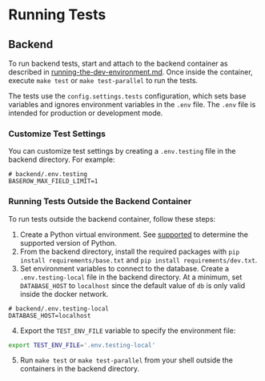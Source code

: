 # Running Tests

## Backend

To run backend tests, start and attach to the backend container as described in 
[running-the-dev-environment.md](running-the-dev-environment.md). Once inside 
the container, execute `make test` or `make test-parallel` to run the tests.

The tests use the `config.settings.tests` configuration, which sets base 
variables and ignores environment variables in the `.env` file. The `.env` file 
is intended for production or development mode.

### Customize Test Settings

You can customize test settings by creating a `.env.testing` file in the 
backend directory. For example:

```env
# backend/.env.testing
BASEROW_MAX_FIELD_LIMIT=1
```

### Running Tests Outside the Backend Container

To run tests outside the backend container, follow these steps:

1. Create a Python virtual environment. See [supported](../installation/supported.md) 
   to determine the supported version of Python.
2. From the backend directory, install the required packages with 
   `pip install requirements/base.txt` and `pip install requirements/dev.txt`.
3. Set environment variables to connect to the database. Create a 
    `.env.testing-local` file in the backend directory. At a minimum, set 
    `DATABASE_HOST` to `localhost` since the default value of `db` is only valid 
    inside the docker network.

```env
# backend/.env.testing-local
DATABASE_HOST=localhost
```

4. Export the `TEST_ENV_FILE` variable to specify the environment file:

```sh
export TEST_ENV_FILE='.env.testing-local'
```

5. Run `make test` or `make test-parallel` from your shell outside the 
    containers in the backend directory.
